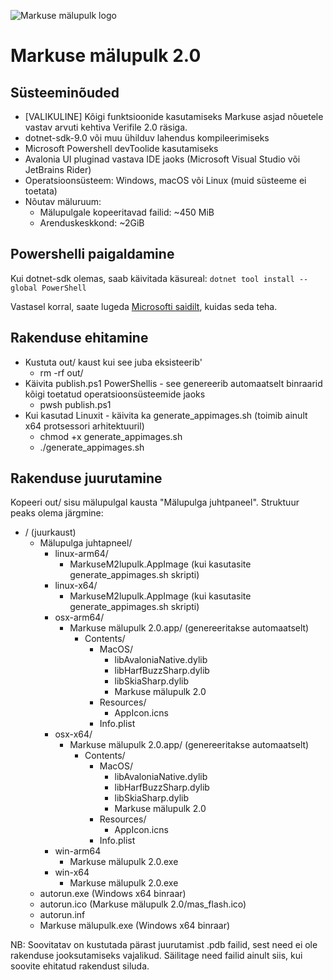 ![Markuse mälupulk logo](Markuse%20mälupulk%202.0/Resources/mas_flash_wide.png)

# Markuse mälupulk 2.0

## Süsteeminõuded

* [VALIKULINE] Kõigi funktsioonide kasutamiseks Markuse asjad nõuetele vastav arvuti kehtiva Verifile 2.0 räsiga.
* dotnet-sdk-9.0 või muu ühilduv lahendus kompileerimiseks
* Microsoft Powershell devToolide kasutamiseks
* Avalonia UI pluginad vastava IDE jaoks (Microsoft Visual Studio või JetBrains Rider)
* Operatsioonsüsteem: Windows, macOS või Linux (muid süsteeme ei toetata)
* Nõutav mäluruum:
  * Mälupulgale kopeeritavad failid: ~450 MiB
  * Arenduskeskkond: ~2GiB

## Powershelli paigaldamine
Kui dotnet-sdk olemas, saab käivitada käsureal: `dotnet tool install --global PowerShell`

Vastasel korral, saate lugeda [Microsofti saidilt](https://learn.microsoft.com/en-us/powershell/scripting/install/installing-powershell?view=powershell-7.5), kuidas seda teha.

## Rakenduse ehitamine

* Kustuta out/ kaust kui see juba eksisteerib'
  * rm -rf out/
* Käivita publish.ps1 PowerShellis - see genereerib automaatselt binraarid kõigi toetatud operatsioonsüsteemide jaoks
  * pwsh publish.ps1
* Kui kasutad Linuxit - käivita ka generate_appimages.sh (toimib ainult x64 protsessori arhitektuuril)
  * chmod +x generate_appimages.sh
  * ./generate_appimages.sh

## Rakenduse juurutamine

Kopeeri out/ sisu mälupulgal kausta "Mälupulga juhtpaneel". Struktuur peaks olema järgmine:
  * / (juurkaust)
    * Mälupulga juhtapneel/
      * linux-arm64/
        * MarkuseM2lupulk.AppImage (kui kasutasite generate_appimages.sh skripti)
      * linux-x64/
        * MarkuseM2lupulk.AppImage (kui kasutasite generate_appimages.sh skripti)
      * osx-arm64/
        * Markuse mälupulk 2.0.app/ (genereeritakse automaatselt)
          * Contents/
            * MacOS/
              * libAvaloniaNative.dylib
              * libHarfBuzzSharp.dylib
              * libSkiaSharp.dylib
              * Markuse mälupulk 2.0
            * Resources/
              * AppIcon.icns
            * Info.plist
      * osx-x64/
        * Markuse mälupulk 2.0.app/ (genereeritakse automaatselt)
          * Contents/
            * MacOS/
              * libAvaloniaNative.dylib
              * libHarfBuzzSharp.dylib
              * libSkiaSharp.dylib
              * Markuse mälupulk 2.0
            * Resources/
              * AppIcon.icns
            * Info.plist
      * win-arm64
        * Markuse mälupulk 2.0.exe
      * win-x64
        * Markuse mälupulk 2.0.exe
    * autorun.exe (Windows x64 binraar)
    * autorun.ico (Markuse mälupulk 2.0/mas_flash.ico)
    * autorun.inf
    * Markuse mälupulk.exe (Windows x64 binraar)

NB: Soovitatav on kustutada pärast juurutamist .pdb failid, sest need ei ole rakenduse jooksutamiseks vajalikud. Säilitage need failid ainult siis, kui soovite ehitatud rakendust siluda.
